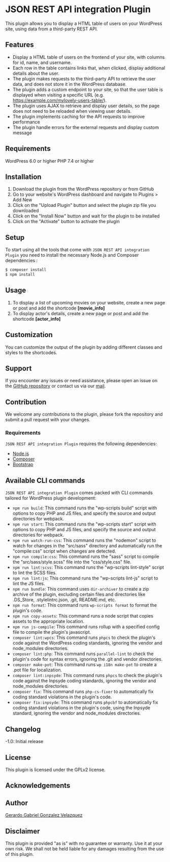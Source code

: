 # JSON REST API integration Plugin

This plugin allows you to display a HTML table of users on your WordPress site, using data from a third-party REST API.

## Features
- Display a HTML table of users on the frontend of your site, with columns for id, name, and username.
- Each row in the table contains links that, when clicked, display additional details about the user.
- The plugin makes requests to the third-party API to retrieve the user data, and does not store it in the WordPress database.
- The plugin adds a custom endpoint to your site, so that the user table is displayed when visiting a specific URL (e.g. https://example.com/mylovely-users-table/).
- The plugin uses AJAX to retrieve and display user details, so the page does not need to be reloaded when viewing user details.
- The plugin implements caching for the API requests to improve performance
- The plugin handle errors for the external requests and display custom message

## Requirements
WordPress 6.0 or higher
PHP 7.4 or higher

## Installation
1. Download the plugin from the WordPress repository or from GitHub
2. Go to your website's WordPress dashboard and navigate to Plugins > Add New
3. Click on the "Upload Plugin" button and select the plugin zip file you downloaded
4. Click on the "Install Now" button and wait for the plugin to be installed
5. Click on the "Activate" button to activate the plugin

## Setup
To start using all the tools that come with `JSON REST API integration Plugin` you need to install the necessary Node.js and Composer dependencies :

```sh
$ composer install
$ npm install
```

## Usage
1. To display a list of upcoming movies on your website, create a new page or post and add the shortcode **\[movie_info\]**
2. To display actor's details, create a new page or post and add the shortcode **\[actor_info\]**

## Customization
You can customize the output of the plugin by adding different classes and styles to the shortcodes.

## Support
If you encounter any issues or need assistance, please open an issue on the [GitHub repository](https://github.com/Gergab00/movie-plugin) or contact us via our [mail](contact@gerardo-gonzalez.dev).

## Contribution
We welcome any contributions to the plugin, please fork the repository and submit a pull request with your changes.

### Requirements

`JSON REST API integration Plugin` requires the following dependencies:

- [Node.js](https://nodejs.org/)
- [Composer](https://getcomposer.org/)
- [Bootstrap](https://getbootstrap.com/)

## Available CLI commands

`JSON REST API integration Plugin` comes packed with CLI commands tailored for WordPress plugin development:

- `npm run build`: This command runs the "wp-scripts build" script with options to copy PHP and JS files, and specify the source and output directories for webpack.
- `npm run start`: This command runs the "wp-scripts start" script with options to copy PHP and JS files, and specify the source and output directories for webpack.
- `npm run watch-run-css`: This command runs the "nodemon" script to watch for changes in the "src/sass" directory and automatically run the "compile:css" script when changes are detected.
- `npm run compile:css`: This command runs the "sass" script to compile the "src/sass/style.scss" file into the "css/style.css" file.
- `npm run lint:scss`: This command runs the "wp-scripts lint-style" script to lint the SCSS files.
- `npm run lint:js`: This command runs the "wp-scripts lint-js" script to lint the JS files.
- `npm run bundle`: This command uses `dir-archiver` to create a zip archive of the plugin, excluding certain files and directories like .DS_Store, .stylelintrc.json, .git, README.md, etc.
- `npm run format`: This command runs `wp-scripts format` to format the plugin's code.
- `npm run copy-assets`: This command runs a node script that copies assets to the appropriate location.
- `npm run js-compile`: This command runs rollup with a specified config file to compile the plugin's javascript.
- `composer lint:wpcs`: This command runs `phpcs` to check the plugin's code against the WordPress coding standards, ignoring the vendor and node_modules directories.
- `composer lint:php`: This command runs `parallel-lint` to check the plugin's code for syntax errors, ignoring the .git and vendor directories.
- `composer make-pot`: This command runs `wp i18n make-pot` to create a .pot file for localization.
- `composer lint:inpsyde`: This command runs `phpcs` to check the plugin's code against the Inpsyde coding standards, ignoring the vendor and node_modules directories.
- `composer fix`: This command runs `php-cs-fixer` to automatically fix coding standard violations in the plugin's code.
- `composer fix:inpsyde`: This command runs `phpcbf` to automatically fix coding standard violations in the plugin's code, using the Inpsyde standard, ignoring the vendor and node_modules directories.

## Changelog
-1.0: Initial release

## License
This plugin is licensed under the GPLv2 license.

## Acknowledgements

## Author
[Gerardo Gabriel Gonzalez Velazquez](https://gerardo-gonzalez.dev)

## Disclaimer
This plugin is provided "as is" with no guarantee or warranty. Use it at your own risk. We shall not be held liable for any damages resulting from the use of this plugin.